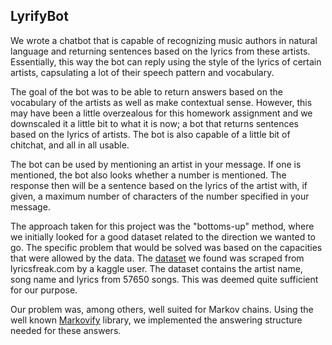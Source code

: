 ## LyrifyBot

We wrote a chatbot that is capable of recognizing music authors in natural language and returning sentences based on the lyrics from these artists. Essentially, this way the bot can reply using the style of the lyrics of certain artists, capsulating a lot of their speech pattern and vocabulary. 

The goal of the bot was to be able to return answers based on the vocabulary of the artists as well as make contextual sense. However, this may have been a little overzealous for this homework assignment and we downscaled it a little bit to what it is now; a bot that returns sentences based on the lyrics of artists. The bot is also capable of a little bit of chitchat, and all in all usable. 

The bot can be used by mentioning an artist in your message. If one is mentioned, the bot also looks whether a number is mentioned. The response then will be a sentence based on the lyrics of the artist with, if given, a maximum number of characters of the number specified in your message.

The approach taken for this project was the "bottoms-up" method, where we initially looked for a good dataset related to the direction we wanted to go. The specific problem that would be solved was based on the capacities that were allowed by the data. 
The [dataset](https://www.kaggle.com/dboshardy/ma-ma-markov-chain-ruler-of-the-funny-lyrics-game/data) we found was scraped from lyricsfreak.com by a kaggle user. The dataset contains the artist name, song name and lyrics from 57650 songs. This was deemed quite sufficient for our purpose. 

Our problem was, among others, well suited for Markov chains. Using the well known [Markovify](https://github.com/jsvine/markovify) library, we implemented the answering structure needed for these answers. 

